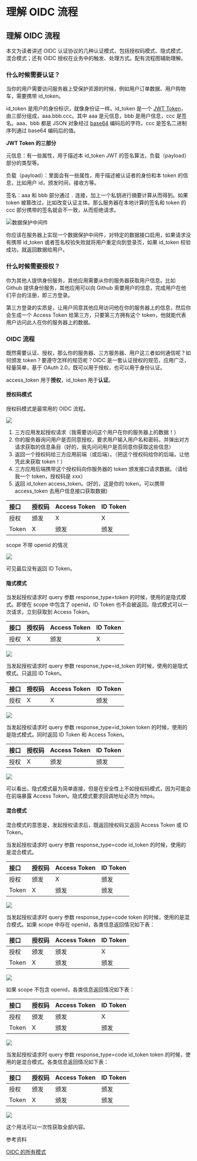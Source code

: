 # 理解 OIDC 流程

## 理解 OIDC 流程

本文为读者讲述 OIDC 认证协议的几种认证模式，包括授权码模式、隐式模式、混合模式；还有 OIDC 授权在业务中的触发、处理方式。配有流程图辅助理解。

### 什么时候需要认证？

当你的用户需要访问服务器上受保护资源的时候，例如用户订单数据、用户购物车，需要携带 id\_token。

id\_token 是用户的身份标识，就像身份证一样。id\_token 是一个 [JWT Token](https://tools.ietf.org/html/draft-ietf-oauth-json-web-token-32)，由三部分组成，aaa.bbb.ccc。其中 aaa 是元信息，bbb 是用户信息，ccc 是签名。aaa、bbb 都是 JSON 对象经过 [base64](https://baike.baidu.com/item/base64/8545775) 编码后的字符。ccc 是签名二进制序列通过 base64 编码后的值。

**JWT Token 的三部分**

元信息：有一些属性，用于描述本 id\_token JWT 的签名算法，负载（payload）部分的类型等。

负载（payload）：里面会有一些属性，用于描述被认证者的身份和本 token 的信息，比如用户 id，颁发时间，接收方等。

签名：aaa 和 bbb 部分通过 `.` 连接，加上一个私钥进行摘要计算从而得到。如果 token 被篡改过，比如改变认证主体。那么服务器在本地计算的签名和 token 的 ccc 部分携带的签名就会不一致，从而拒绝请求。

![&#x6570;&#x636E;&#x4FDD;&#x62A4;&#x4E2D;&#x95F4;&#x4EF6;](../../.gitbook/assets/image%20%28225%29.png)

你应该在服务器上实现一个数据保护中间件，对特定的数据接口启用，如果请求没有携带 id\_token 或者签名校验失败就将用户重定向到登录页，如果 id\_token 校验成功，就返回数据给用户。

### 什么时候需要授权？

你为其他人提供身份服务，其他应用需要从你的服务器获取用户信息。比如 Github 提供身份服务，其他应用可以向 Github 索要用户的信息，完成用户在他们平台的注册，即三方登录。

第三方登录的实质是，让用户同意其他应用访问他在你的服务器上的信息，然后你会生成一个 Access Token 给第三方，只要第三方拥有这个 token，他就能代表用户访问此人在你的服务器上的数据。

### OIDC 流程

既然需要认证、授权，那么你的服务器、三方服务器、用户这三者如何通信呢？如何颁发 token？要遵守怎样的规范呢？OIDC 是一套认证授权的规范，应用广泛，轻量简单，基于 OAuth 2.0，既可以用于授权，也可以用于身份认证。

access\_token 用于**授权**，id\_token 用于**认证**。

#### 授权码模式

授权码模式是最常用的 OIDC 流程。 

![](../../.gitbook/assets/image%20%28311%29.png)

1. 三方应用发起授权请求（我需要访问这个用户在你的服务器上的数据！）
2. 你的服务器询问用户是否同意授权，要求用户输入用户名和密码，并弹出对方请求获取的信息条目（好的，我先问问用户是否同意你获取这些信息）
3. 返回一个授权码给三方应用前端（或后端）。（把这个授权码给你的后端，让他凭此来获取 token！）
4. 三方应用后端携带这个授权码向你服务器的 token 颁发接口请求数据。（请给我一个 token，授权码是 xxx）
5. 返回 id\_token access\_token。\(好的，这是你的 token，可以携带 access\_token 去用户信息接口获取数据\)

| 接口 | 授权码 | Access Token | ID Token |
| :--- | :--- | :--- | :--- |
| 授权 | 颁发 | X | X |
| Token | X | 颁发 | 颁发 |

scope 不带 openid 的情况

![](../../.gitbook/assets/image%20%28336%29.png)

可见最后没有返回 ID Token。

#### 隐式模式

当发起授权请求时 query 参数 response\_type=token 的时候，使用的是隐式模式。即使在 scope 中包含了 openid，ID Token 也不会被返回。隐式模式可以一次请求，立刻获取到 Access Token。

| 接口 | 授权码 | Access Token | ID Token |
| :--- | :--- | :--- | :--- |
| 授权 | X | 颁发 | X |

![](../../.gitbook/assets/image%20%28198%29.png)



当发起授权请求时 query 参数 response\_type=id\_token 的时候，使用的是隐式模式。只返回 ID Token。

| 接口 | 授权码 | Access Token | ID Token |
| :--- | :--- | :--- | :--- |
| 授权 | X | X | 颁发 |

![](../../.gitbook/assets/image%20%28159%29.png)



当发起授权请求时 query 参数 response\_type=id\_token token 的时候，使用的是隐式模式。同时返回 ID Token 和 Access Token。

| 接口 | 授权码 | Access Token | ID Token |
| :--- | :--- | :--- | :--- |
| 授权 | X | 颁发 | 颁发 |

![](../../.gitbook/assets/image%20%28308%29.png)



可以看出，隐式模式最为简单直接，但是在安全性上不如授权码模式，因为可能会在前端暴露 Access Token。隐式模式要求回调地址必须为 https。

#### 混合模式

混合模式的意思是，发起授权请求后，既返回授权码又返回 Access Token 或 ID Token。

当发起授权请求时 query 参数 response\_type=code id\_token 的时候，使用的是混合模式。

| 接口 | 授权码 | Access Token | ID Token |
| :--- | :--- | :--- | :--- |
| 授权 | 颁发 | X | 颁发 |
| Token | X | 颁发 | 颁发 |

![](../../.gitbook/assets/image%20%28298%29.png)



当发起授权请求时 query 参数 response\_type=code token 的时候，使用的是混合模式。如果 scope 中存在 openid，各类信息返回情况如下表：

| 接口 | 授权码 | Access Token | ID Token |
| :--- | :--- | :--- | :--- |
| 授权 | 颁发 | 颁发 | X |
| Token | X | 颁发 | 颁发 |

![](../../.gitbook/assets/image%20%28264%29.png)



如果 scope 不包含 openid，各类信息返回情况如下表：

| 接口 | 授权码 | Access Token | ID Token |
| :--- | :--- | :--- | :--- |
| 授权 | 颁发 | 颁发 | X |
| Token | X | 颁发 | 颁发 |

![](../../.gitbook/assets/image%20%28274%29.png)



当发起授权请求时 query 参数 response\_type=code id\_token token 的时候，使用的是混合模式。各类信息返回情况如下表：

| 接口 | 授权码 | Access Token | ID Token |
| :--- | :--- | :--- | :--- |
| 授权 | 颁发 | 颁发 | 颁发 |
| Token | X | 颁发 | 颁发 |

![](../../.gitbook/assets/image%20%28218%29.png)

这个用法可以一次性获取全部内容。

参考资料

[OIDC 的所有模式](https://medium.com/@darutk/diagrams-of-all-the-openid-connect-flows-6968e3990660)

